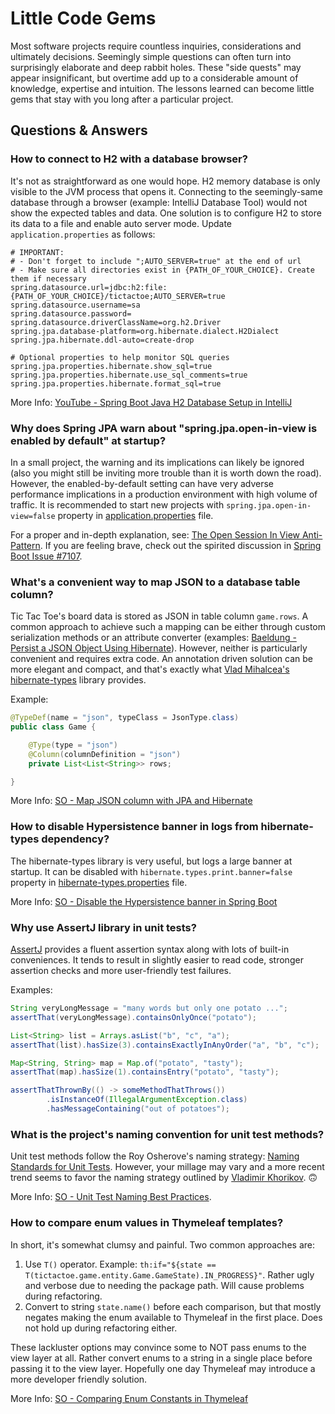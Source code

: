 # Little Code Gems

Most software projects require countless inquiries, considerations and ultimately decisions. Seemingly simple questions can often turn into surprisingly elaborate and deep rabbit holes. These "side quests" may appear insignificant, but overtime add up to a considerable amount of knowledge, expertise and intuition. The lessons learned can become little gems that stay with you long after a particular project. 

## Questions & Answers

### How to connect to H2 with a database browser?

It's not as straightforward as one would hope. H2 memory database is only visible to the JVM process that opens it. Connecting to the seemingly-same database through a browser (example: IntelliJ Database Tool) would not show the expected tables and data. One solution is to configure H2 to store its data to a file and enable auto server mode. Update `application.properties` as follows:

```properties
# IMPORTANT:
# - Don't forget to include ";AUTO_SERVER=true" at the end of url
# - Make sure all directories exist in {PATH_OF_YOUR_CHOICE}. Create them if necessary   
spring.datasource.url=jdbc:h2:file:{PATH_OF_YOUR_CHOICE}/tictactoe;AUTO_SERVER=true
spring.datasource.username=sa
spring.datasource.password=
spring.datasource.driverClassName=org.h2.Driver
spring.jpa.database-platform=org.hibernate.dialect.H2Dialect
spring.jpa.hibernate.ddl-auto=create-drop

# Optional properties to help monitor SQL queries
spring.jpa.properties.hibernate.show_sql=true
spring.jpa.properties.hibernate.use_sql_comments=true
spring.jpa.properties.hibernate.format_sql=true
```

More Info: [YouTube - Spring Boot Java H2 Database Setup in IntelliJ](https://www.youtube.com/watch?v=8QBJMxyXIqc)

### Why does Spring JPA warn about "spring.jpa.open-in-view is enabled by default" at startup?

In a small project, the warning and its implications can likely be ignored (also you might still be inviting more trouble than it is worth down the road). However, the enabled-by-default setting can have very adverse performance implications in a production environment with high volume of traffic. It is recommended to start new projects with `spring.jpa.open-in-view=false` property in [application.properties](/src/main/resources/application.properties) file.

For a proper and in-depth explanation, see: [The Open Session In View Anti-Pattern](https://vladmihalcea.com/the-open-session-in-view-anti-pattern/). If you are feeling brave, check out the spirited discussion in [Spring Boot Issue #7107](https://github.com/spring-projects/spring-boot/issues/7107).  

### What's a convenient way to map JSON to a database table column?

Tic Tac Toe's board data is stored as JSON in table column `game.rows`. A common approach to achieve such a mapping can be either through custom serialization methods or an attribute converter (examples: [Baeldung - Persist a JSON Object Using Hibernate](https://www.baeldung.com/hibernate-persist-json-object)). However, neither is particularly convenient and requires extra code. An annotation driven solution can be more elegant and compact, and that's exactly what [Vlad Mihalcea's hibernate-types](https://mvnrepository.com/artifact/com.vladmihalcea/hibernate-types-52/2.14.0) library provides.

Example:
```java
@TypeDef(name = "json", typeClass = JsonType.class)
public class Game {

    @Type(type = "json")
    @Column(columnDefinition = "json")
    private List<List<String>> rows;

}
```

More Info: [SO - Map JSON column with JPA and Hibernate](https://stackoverflow.com/questions/39620317/how-to-map-a-json-column-with-h2-jpa-and-hibernate)

### How to disable Hypersistence banner in logs from hibernate-types dependency?

The hibernate-types library is very useful, but logs a large banner at startup. It can be disabled with `hibernate.types.print.banner=false` property in [hibernate-types.properties](/src/main/resources/hibernate-types.properties) file.

More Info: [SO - Disable the Hypersistence banner in Spring Boot](https://stackoverflow.com/questions/61118423/how-to-disable-the-hypersistence-banner-when-using-hibernate-types-52-in-spring)

### Why use AssertJ library in unit tests?

[AssertJ](https://assertj.github.io/doc/) provides a fluent assertion syntax along with lots of built-in conveniences. It tends to result in slightly easier to read code, stronger assertion checks and more user-friendly test failures. 

Examples:

```java
String veryLongMessage = "many words but only one potato ...";
assertThat(veryLongMessage).containsOnlyOnce("potato");

List<String> list = Arrays.asList("b", "c", "a");
assertThat(list).hasSize(3).containsExactlyInAnyOrder("a", "b", "c");

Map<String, String> map = Map.of("potato", "tasty");
assertThat(map).hasSize(1).containsEntry("potato", "tasty");

assertThatThrownBy(() -> someMethodThatThrows())
        .isInstanceOf(IllegalArgumentException.class)
        .hasMessageContaining("out of potatoes");
```

### What is the project's naming convention for unit test methods?

Unit test methods follow the Roy Osherove's naming strategy: [Naming Standards for Unit Tests](https://osherove.com/blog/2005/4/3/naming-standards-for-unit-tests.html). However, your millage may vary and a more recent trend seems to favor the naming strategy outlined by [Vladimir Khorikov](https://enterprisecraftsmanship.com/posts/you-naming-tests-wrong/). 🙃

More Info: [SO - Unit Test Naming Best Practices](https://stackoverflow.com/questions/155436/unit-test-naming-best-practices).

### How to compare enum values in Thymeleaf templates?

In short, it's somewhat clumsy and painful. Two common approaches are:
1. Use `T()` operator. Example: `th:if="${state == T(tictactoe.game.entity.Game.GameState).IN_PROGRESS}"`. Rather ugly and verbose due to needing the package path. Will cause problems during refactoring.
2. Convert to string `state.name()` before each comparison, but that mostly negates making the enum available to Thymeleaf in the first place. Does not hold up during refactoring either. 

These lackluster options may convince some to NOT pass enums to the view layer at all. Rather convert enums to a string in a single place before passing it to the view layer. Hopefully one day Thymeleaf may introduce a more developer friendly solution.   

More Info: [SO - Comparing Enum Constants in Thymeleaf](https://stackoverflow.com/questions/24937441/comparing-the-enum-constants-in-thymeleaf)
